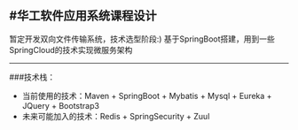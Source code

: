 #华工软件应用系统课程设计
------
暂定开发双向文件传输系统，技术选型阶段:)
基于SpringBoot搭建，用到一些SpringCloud的技术实现微服务架构

------
###技术栈：
- 当前使用的技术：Maven + SpringBoot + Mybatis + Mysql + Eureka + JQuery + Bootstrap3
- 未来可能加入的技术：Redis + SpringSecurity + Zuul

